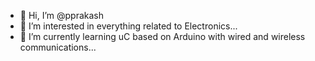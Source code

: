 - 👋 Hi, I’m @pprakash
- 👀 I’m interested in everything related to Electronics...
- 🌱 I’m currently learning uC based on Arduino with wired and wireless communications...

<!---
pprakash/pprakash is a ✨ special ✨ repository because its `README.md` (this file) appears on your GitHub profile.
You can click the Preview link to take a look at your changes.
--->
